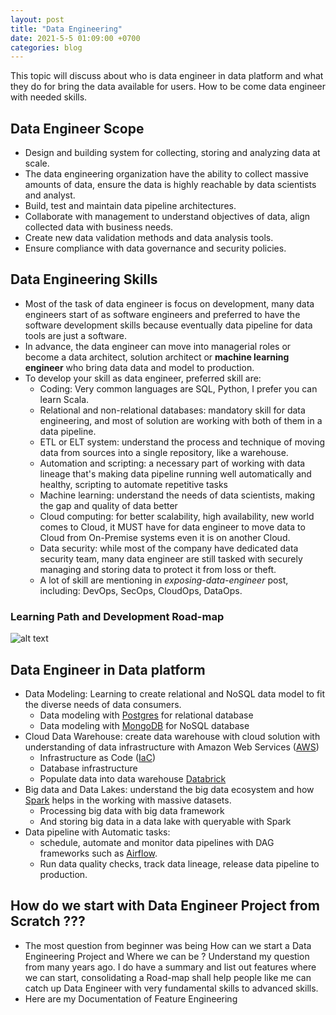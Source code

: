 ```yaml
---
layout: post
title: "Data Engineering"
date: 2021-5-5 01:09:00 +0700
categories: blog
---
```


This topic will discuss about who is data engineer in data platform and what they do for bring the data available for users. How to be come data engineer with needed skills.

## Data Engineer Scope

- Design and building system for collecting, storing and analyzing data at scale.
- The data engineering organization have the ability to collect massive amounts of data, ensure the data is highly reachable by data scientists and analyst.
- Build, test and maintain data pipeline architectures.
- Collaborate with management to understand objectives of data, align collected data with business needs.
- Create new data validation methods and data analysis tools.
- Ensure compliance with data governance and security policies.

## Data Engineering Skills

- Most of the task of data engineer is focus on development, many data engineers start of as software engineers and preferred to have the software development skills because eventually data pipeline for data tools are just a software.
- In advance, the data engineer can move into managerial roles or become a data architect, solution architect or **machine learning engineer** who bring data data and model to production.
- To develop your skill as data engineer, preferred skill are:
  - Coding: Very common languages are SQL, Python, I prefer you can learn Scala.
  - Relational and non-relational databases: mandatory skill for data engineering, and most of solution are working with both of them in a data pipeline.
  - ETL or ELT system: understand the process and technique of moving data from sources into a single repository, like a warehouse.
  - Automation and scripting: a necessary part of working with data lineage that's making data pipeline running well automatically and healthy, scripting to automate repetitive tasks
  - Machine learning: understand the needs of data scientists, making the gap and quality of data better
  - Cloud computing: for better scalability, high availability, new world comes to Cloud, it MUST have for data engineer to move data to Cloud from On-Premise systems even it is on another Cloud.
  - Data security: while most of the company have dedicated data security team, many data engineer are still tasked with securely managing and storing data to protect it from loss or theft.
  - A lot of skill are mentioning in _exposing-data-engineer_ post, including: DevOps, SecOps, CloudOps, DataOps.

### Learning Path and Development Road-map
<!-- insert image -->
![alt text](/images/post/de-roadmap.png "Data Engineering Roadmap")

## Data Engineer in Data platform

- Data Modeling: Learning to create relational and NoSQL data model to fit the diverse needs of data consumers.
  - Data modeling with [Postgres](https://www.postgresql.org) for relational database
  - Data modeling with [MongoDB](https://www.mongodb.com/docs/compass/current/) for NoSQL database
- Cloud Data Warehouse: create data warehouse with cloud solution with understanding of data infrastructure with Amazon Web Services ([AWS](https://aws.amazon.com/console/))
  - Infrastructure as Code ([IaC](https://en.wikipedia.org/wiki/Infrastructure_as_code))
  - Database infrastructure
  - Populate data into data warehouse [Databrick](https://www.databricks.com/)
- Big data and Data Lakes: understand the big data ecosystem and how [Spark](https://spark.apache.org) helps in the working with massive datasets.
  - Processing big data with big data framework
  - And storing big data in a data lake with queryable with Spark
- Data pipeline with Automatic tasks:
  - schedule, automate and monitor data pipelines with DAG frameworks such as [Airflow](https://airflow.apache.org).
  - Run data quality checks, track data lineage, release data pipeline to production.

## How do we start with Data Engineer Project from Scratch ???

- The most question from beginner was being How can we start a Data Engineering Project and Where we can be ? Understand my question from many years ago. I do have a summary and list out features where we can start, consolidating a Road-map shall help people like me can catch up Data Engineer with very fundamental skills to advanced skills.
- Here are my Documentation of Feature Engineering
